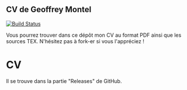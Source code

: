 CV de Geoffrey Montel
----------------------
[![Build Status](https://travis-ci.org/moutonjr/CV_LaTeX.svg?branch=master)](https://travis-ci.org/moutonjr/CV_LaTeX)

Vous pourrez trouver dans ce dépôt mon CV au format PDF ainsi que les sources TEX. N'hésitez pas à fork-er si vous l'appréciez !


# CV
Il se trouve dans la partie "Releases" de GitHub.
